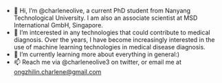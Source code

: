 - 👋 Hi, I’m @charleneolive, a current PhD student from Nanyang Technological University. I am also an associate scientist at MSD International GmbH, Singapore. 
- 👀 I’m intcerested in any technologies that could contribute to medical diagnosis. Over the years, I have become increasingly interested in the use of machine learning technologies in medical disease diagnosis.
- 🌱 I’m currently learning more about everything in general:) 
- 📫 Reach me via @charleneolive3 on twitter, or email me at ongzhilin.charlene@gmail.com

<!---
charleneolive/charleneolive is a ✨ special ✨ repository because its `README.md` (this file) appears on your GitHub profile.
You can click the Preview link to take a look at your changes.
--->
